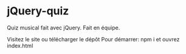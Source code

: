 # jQuery-quiz
Quiz musical fait avec jQuery. Fait en équipe.

Visitez le site ou télécharger le dépôt
Pour démarrer: 
npm i et ouvrez index.html
